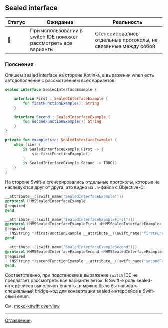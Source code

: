 ## Sealed interface

| Статус          | Ожидание                                                        | Реальность                                                    |
| --------------- | --------------------------------------------------------------- | ------------------------------------------------------------- |
| :no_entry_sign: | При использовании в switch IDE поможет рассмотреть все варианты | Сгенерировались отдельные протоколы, не связанные между собой |

### Пояснения

Опишем sealed interface на стороне Kotlin-а, в выражении when есть автодополнение с рассмотрением всех вариантов:

```kotlin
sealed interface SealedInterfaceExample {

    interface First : SealedInterfaceExample {
        fun firstFunctionExample(): String
    }

    interface Second : SealedInterfaceExample {
        fun secondFunctionExample(): String
    }
}

private fun example(sie: SealedInterfaceExample) {
    when (sie) {
        is SealedInterfaceExample.First -> {
            sie.firstFunctionExample()
        }
        is SealedInterfaceExample.Second -> TODO()
    }
}
```

На стороне Swift-а сгенерировались отдельные протоколы, которые не наследуются друг от друга, 
это видно из `.h`-файла с Objective-C: 

```objective-c
__attribute__((swift_name("SealedInterfaceExample")))
@protocol HHMSSealedInterfaceExample
@required
@end;

__attribute__((swift_name("SealedInterfaceExampleFirst")))
@protocol HHMSSealedInterfaceExampleFirst <HHMSSealedInterfaceExample>
@required
- (NSString *)firstFunctionExample __attribute__((swift_name("firstFunctionExample()")));
@end;

__attribute__((swift_name("SealedInterfaceExampleSecond")))
@protocol HHMSSealedInterfaceExampleSecond <HHMSSealedInterfaceExample>
@required
- (NSString *)secondFunctionExample __attribute__((swift_name("secondFunctionExample()")));
@end;
```

Соответственно, при подстановке в выражение `switch` IDE не предлагает рассмотреть все варианты веток.
В Swift-е роль sealed-интерфейсов выполняют enum-ы, и можно было бы написать специальный bridge-код для конвертации
sealed-интерфейса в Swift-овый enum.

См. [moko-kswift overview](/docs/moko-kswift/Overview.md)

---
[Оглавление](/README.md)
